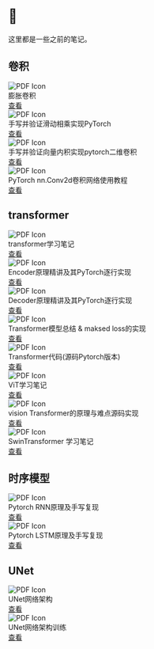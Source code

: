 # 📒
这里都是一些之前的笔记。

## 卷积


<div class="card">
  <div class="file-block">
    <div class="file-icon">
      <img src="/Rongerr.github.io/assets/images/icons/pdf.svg" alt="PDF Icon">
    </div>
    <div class="file-body">
      <div class="file-title">膨胀卷积</div>
    </div>
  </div>
  <a class="down-button" target="_blank" href="/Rongerr.github.io/pdf_files/1_0_dilatedConv.pdf" markdown="1">查看</a>
</div>


<div class="card">
  <div class="file-block">
    <div class="file-icon">
      <img src="/Rongerr.github.io/assets/images/icons/pdf.svg" alt="PDF Icon">
    </div>
    <div class="file-body">
      <div class="file-title">手写并验证滑动相乘实现PyTorch</div>
    </div>
  </div>
  <a class="down-button" target="_blank" href="/Rongerr.github.io/pdf_files/1_1_conv.pdf" markdown="1">查看</a>
</div>


<div class="card">
  <div class="file-block">
    <div class="file-icon">
      <img src="/Rongerr.github.io/assets/images/icons/pdf.svg" alt="PDF Icon">
    </div>
    <div class="file-body">
      <div class="file-title">手写并验证向量内积实现pytorch二维卷积</div>
    </div>
  </div>
  <a class="down-button" target="_blank" href="/Rongerr.github.io/pdf_files/1_2_conv.pdf" markdown="1">查看</a>
</div>


<div class="card">
  <div class="file-block">
    <div class="file-icon">
      <img src="/Rongerr.github.io/assets/images/icons/pdf.svg" alt="PDF Icon">
    </div>
    <div class="file-body">
      <div class="file-title">PyTorch nn.Conv2d卷积网络使用教程</div>
    </div>
  </div>
  <a class="down-button" target="_blank" href="/Rongerr.github.io/pdf_files/1_3_conv.pdf" markdown="1">查看</a>
</div>




## transformer

<div class="card">
  <div class="file-block">
    <div class="file-icon">
      <img src="/Rongerr.github.io/assets/images/icons/pdf.svg" alt="PDF Icon">
    </div>
    <div class="file-body">
      <div class="file-title">transformer学习笔记</div>
    </div>
  </div>
  <a class="down-button" target="_blank" href="/Rongerr.github.io/pdf_files/2_0_transformer.pdf" markdown="1">查看</a>
</div>

<div class="card">
  <div class="file-block">
    <div class="file-icon">
      <img src="/Rongerr.github.io/assets/images/icons/pdf.svg" alt="PDF Icon">
    </div>
    <div class="file-body">
      <div class="file-title">Encoder原理精讲及其PyTorch逐行实现</div>
    </div>
  </div>
  <a class="down-button" target="_blank" href="/Rongerr.github.io/pdf_files/2_1_transformer.pdf" markdown="1">查看</a>
</div>


<div class="card">
  <div class="file-block">
    <div class="file-icon">
      <img src="/Rongerr.github.io/assets/images/icons/pdf.svg" alt="PDF Icon">
    </div>
    <div class="file-body">
      <div class="file-title">Decoder原理精讲及其PyTorch逐行实现</div>
    </div>
  </div>
  <a class="down-button" target="_blank" href="/Rongerr.github.io/pdf_files/2_2_transformer.pdf" markdown="1">查看</a>
</div>


<div class="card">
  <div class="file-block">
    <div class="file-icon">
      <img src="/Rongerr.github.io/assets/images/icons/pdf.svg" alt="PDF Icon">
    </div>
    <div class="file-body">
      <div class="file-title">Transformer模型总结 & maksed loss的实现</div>
    </div>
  </div>
  <a class="down-button" target="_blank" href="/Rongerr.github.io/pdf_files/2_3_transformer.pdf" markdown="1">查看</a>
</div>


<div class="card">
  <div class="file-block">
    <div class="file-icon">
      <img src="/Rongerr.github.io/assets/images/icons/pdf.svg" alt="PDF Icon">
    </div>
    <div class="file-body">
      <div class="file-title">Transformer代码(源码Pytorch版本)</div>
    </div>
  </div>
  <a class="down-button" target="_blank" href="/Rongerr.github.io/pdf_files/2_6_transformer.pdf" markdown="1">查看</a>
</div>


<div class="card">
  <div class="file-block">
    <div class="file-icon">
      <img src="/Rongerr.github.io/assets/images/icons/pdf.svg" alt="PDF Icon">
    </div>
    <div class="file-body">
      <div class="file-title">ViT学习笔记</div>
    </div>
  </div>
  <a class="down-button" target="_blank" href="/Rongerr.github.io/pdf_files/2_4_0_ViT.pdf" markdown="1">查看</a>
</div>

<div class="card">
  <div class="file-block">
    <div class="file-icon">
      <img src="/Rongerr.github.io/assets/images/icons/pdf.svg" alt="PDF Icon">
    </div>
    <div class="file-body">
      <div class="file-title">vision Transformer的原理与难点源码实现</div>
    </div>
  </div>
  <a class="down-button" target="_blank" href="/Rongerr.github.io/pdf_files/2_4_1_ViT.pdf" markdown="1">查看</a>
</div>

<div class="card">
  <div class="file-block">
    <div class="file-icon">
      <img src="/Rongerr.github.io/assets/images/icons/pdf.svg" alt="PDF Icon">
    </div>
    <div class="file-body">
      <div class="file-title">SwinTransformer 学习笔记</div>
    </div>
  </div>
  <a class="down-button" target="_blank" href="/Rongerr.github.io/pdf_files/2_5_SwinTransformer.pdf" markdown="1">查看</a>
</div>


## 时序模型

<div class="card">
  <div class="file-block">
    <div class="file-icon">
      <img src="/Rongerr.github.io/assets/images/icons/pdf.svg" alt="PDF Icon">
    </div>
    <div class="file-body">
      <div class="file-title">Pytorch RNN原理及手写复现</div>
    </div>
  </div>
  <a class="down-button" target="_blank" href="/Rongerr.github.io/pdf_files/3_0_RNN.pdf" markdown="1">查看</a>
</div>

<div class="card">
  <div class="file-block">
    <div class="file-icon">
      <img src="/Rongerr.github.io/assets/images/icons/pdf.svg" alt="PDF Icon">
    </div>
    <div class="file-body">
      <div class="file-title">Pytorch LSTM原理及手写复现</div>
    </div>
  </div>
  <a class="down-button" target="_blank" href="/Rongerr.github.io/pdf_files/3_1_LSTM.pdf" markdown="1">查看</a>
</div>


## UNet

<div class="card">
  <div class="file-block">
    <div class="file-icon">
      <img src="/Rongerr.github.io/assets/images/icons/pdf.svg" alt="PDF Icon">
    </div>
    <div class="file-body">
      <div class="file-title">UNet网络架构</div>
    </div>
  </div>
  <a class="down-button" target="_blank" href="/Rongerr.github.io/pdf_files/4_0_UNet.pdf" markdown="1">查看</a>
</div>


<div class="card">
  <div class="file-block">
    <div class="file-icon">
      <img src="/Rongerr.github.io/assets/images/icons/pdf.svg" alt="PDF Icon">
    </div>
    <div class="file-body">
      <div class="file-title">UNet网络架构训练</div>
    </div>
  </div>
  <a class="down-button" target="_blank" href="/Rongerr.github.io/pdf_files/4_1_UNet.pdf" markdown="1">查看</a>
</div>


